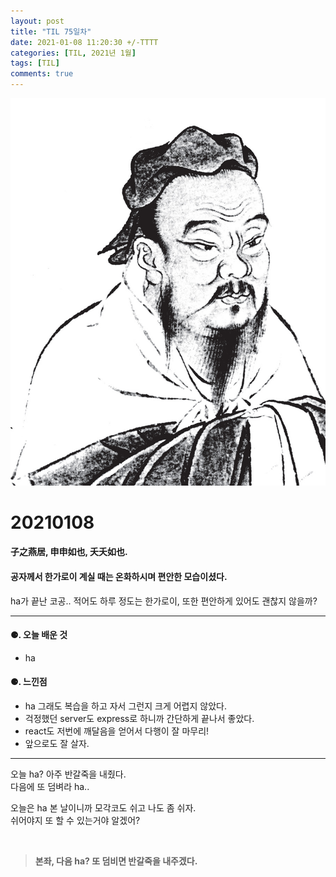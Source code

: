 ```yaml
---
layout: post
title: "TIL 75일차"
date: 2021-01-08 11:20:30 +/-TTTT
categories: [TIL, 2021년 1월]
tags: [TIL]
comments: true
---
```


![image](/assets/img/sample/avatar.jpg)

# **20210108**

#### **子之燕居, 申申如也, 夭夭如也.**

#### **공자께서 한가로이 계실 때는 온화하시며 편안한 모습이셨다.**

ha가 끝난 코공.. 적어도 하루 정도는 한가로이, 또한 편안하게 있어도 괜찮지 않을까?

---

#### **⚈. 오늘 배운 것**

- ha

#### **⚈. 느낀점**

- ha 그래도 복습을 하고 자서 그런지 크게 어렵지 않았다.
- 걱정했던 server도 express로 하니까 간단하게 끝나서 좋았다.
- react도 저번에 깨달음을 얻어서 다행이 잘 마무리!
- 앞으로도 잘 살자.

---

오늘 ha? 아주 반갈죽을 내줬다.  
다음에 또 덤벼라 ha..

오늘은 ha 본 날이니까 모각코도 쉬고 나도 좀 쉬자.  
쉬어야지 또 할 수 있는거야 알겠어?

<br>

> **본좌, 다음 ha? 또 덤비면 반갈죽을 내주겠다.**
